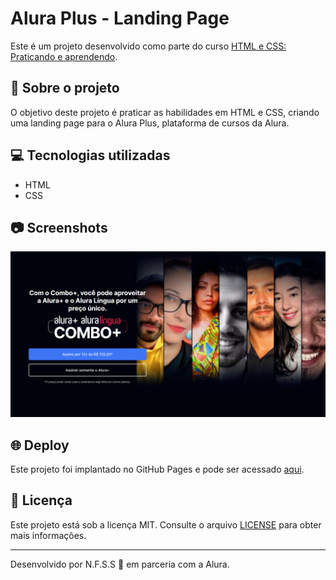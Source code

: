 # Alura Plus - Landing Page

Este é um projeto desenvolvido como parte do curso [HTML e CSS: Praticando e aprendendo](https://www.alura.com.br/curso-online-html-css-praticando-html-css).

## 🚀 Sobre o projeto

O objetivo deste projeto é praticar as habilidades em HTML e CSS, criando uma landing page para o Alura Plus, plataforma de cursos da Alura.

## 💻 Tecnologias utilizadas

- HTML
- CSS

## 📷 Screenshots

![Landing page Alura Plus](./img/review-landing-page-alura-plus.png)

## 🌐 Deploy

Este projeto foi implantado no GitHub Pages e pode ser acessado [aqui](https://felipe-ssantos.github.io/praticando-html/).

## 📝 Licença

Este projeto está sob a licença MIT. Consulte o arquivo [LICENSE](LICENSE) para obter mais informações.

---

Desenvolvido por N.F.S.S 💜 em parceria com a Alura.
